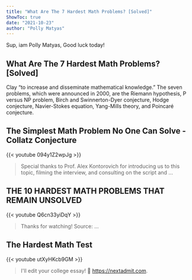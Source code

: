 ```yaml
---
title: "What Are The 7 Hardest Math Problems? [Solved]"
ShowToc: true 
date: "2021-10-23"
author: "Polly Matyas" 
---
```


Sup, iam Polly Matyas, Good luck today!
## What Are The 7 Hardest Math Problems? [Solved]
Clay “to increase and disseminate mathematical knowledge.” The seven problems, which were announced in 2000, are the Riemann hypothesis, P versus NP problem, Birch and Swinnerton-Dyer conjecture, Hodge conjecture, Navier-Stokes equation, Yang-Mills theory, and Poincaré conjecture.

## The Simplest Math Problem No One Can Solve - Collatz Conjecture
{{< youtube 094y1Z2wpJg >}}
>Special thanks to Prof. Alex Kontorovich for introducing us to this topic, filming the interview, and consulting on the script and ...

## THE 10 HARDEST MATH PROBLEMS THAT REMAIN UNSOLVED
{{< youtube Q6cn33yiDqY >}}
>Thanks for watching! Source: ...

## The Hardest Math Test
{{< youtube utXyHKcb9GM >}}
>I'll edit your college essay! 📝 https://nextadmit.com.

